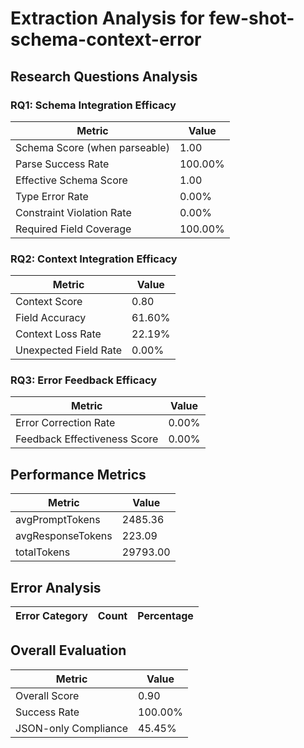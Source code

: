 # Extraction Analysis for few-shot-schema-context-error

## Research Questions Analysis

### RQ1: Schema Integration Efficacy

| Metric | Value |
|--------|-------|
| Schema Score (when parseable) | 1.00 |
| Parse Success Rate | 100.00% |
| Effective Schema Score | 1.00 |
| Type Error Rate | 0.00% |
| Constraint Violation Rate | 0.00% |
| Required Field Coverage | 100.00% |

### RQ2: Context Integration Efficacy

| Metric | Value |
|--------|-------|
| Context Score | 0.80 |
| Field Accuracy | 61.60% |
| Context Loss Rate | 22.19% |
| Unexpected Field Rate | 0.00% |

### RQ3: Error Feedback Efficacy

| Metric | Value |
|--------|-------|
| Error Correction Rate | 0.00% |
| Feedback Effectiveness Score | 0.00% |

## Performance Metrics

| Metric | Value |
|--------|-------|
| avgPromptTokens | 2485.36 |
| avgResponseTokens | 223.09 |
| totalTokens | 29793.00 |

## Error Analysis

| Error Category | Count | Percentage |
|---------------|-------|------------|

## Overall Evaluation

| Metric | Value |
|--------|-------|
| Overall Score | 0.90 |
| Success Rate | 100.00% |
| JSON-only Compliance | 45.45% |
